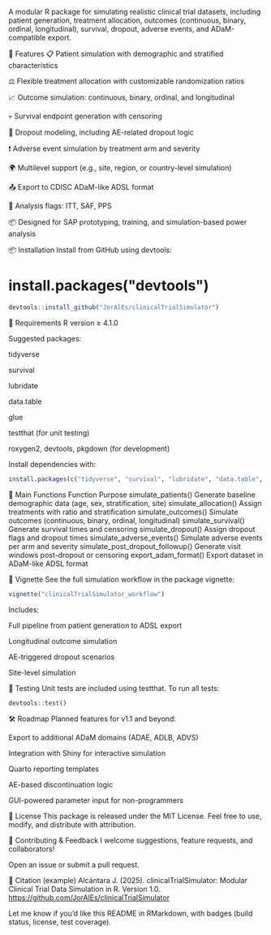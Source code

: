A modular R package for simulating realistic clinical trial datasets, including patient generation, treatment allocation, outcomes (continuous, binary, ordinal, longitudinal), survival, dropout, adverse events, and ADaM-compatible export.

🚀 Features
📋 Patient simulation with demographic and stratified characteristics

⚖️ Flexible treatment allocation with customizable randomization ratios

📈 Outcome simulation: continuous, binary, ordinal, and longitudinal

💀 Survival endpoint generation with censoring

🚪 Dropout modeling, including AE-related dropout logic

❗ Adverse event simulation by treatment arm and severity

🌍 Multilevel support (e.g., site, region, or country-level simulation)

📤 Export to CDISC ADaM-like ADSL format

🧪 Analysis flags: ITT, SAF, PPS

📦 Designed for SAP prototyping, training, and simulation-based power analysis

📦 Installation
Install from GitHub using devtools:


# install.packages("devtools")
```r
devtools::install_github("JorAlEs/clinicalTrialSimulator")
```
🔧 Requirements
R version ≥ 4.1.0

Suggested packages:

tidyverse

survival

lubridate

data.table

glue

testthat (for unit testing)

roxygen2, devtools, pkgdown (for development)

Install dependencies with:

```r
install.packages(c("tidyverse", "survival", "lubridate", "data.table", "glue"))
```

🧰 Main Functions
Function	Purpose
simulate_patients()	Generate baseline demographic data (age, sex, stratification, site)
simulate_allocation()	Assign treatments with ratio and stratification
simulate_outcomes()	Simulate outcomes (continuous, binary, ordinal, longitudinal)
simulate_survival()	Generate survival times and censoring
simulate_dropout()	Assign dropout flags and dropout times
simulate_adverse_events()	Simulate adverse events per arm and severity
simulate_post_dropout_followup()	Generate visit windows post-dropout or censoring
export_adam_format()	Export dataset in ADaM-like ADSL format

📖 Vignette
See the full simulation workflow in the package vignette:

```r
vignette("clinicalTrialSimulator_workflow")
```
Includes:

Full pipeline from patient generation to ADSL export

Longitudinal outcome simulation

AE-triggered dropout scenarios

Site-level simulation

🧪 Testing
Unit tests are included using testthat. To run all tests:

```r
devtools::test()
```

🛠 Roadmap
Planned features for v1.1 and beyond:

Export to additional ADaM domains (ADAE, ADLB, ADVS)

Integration with Shiny for interactive simulation

Quarto reporting templates

AE-based discontinuation logic

GUI-powered parameter input for non-programmers

📜 License
This package is released under the MIT License.
Feel free to use, modify, and distribute with attribution.

🙋 Contributing & Feedback
I welcome suggestions, feature requests, and collaborators!

Open an issue or submit a pull request.

🔗 Citation (example)
Alcántara J. (2025). clinicalTrialSimulator: Modular Clinical Trial Data Simulation in R. Version 1.0. https://github.com/JorAlEs/clinicalTrialSimulator

Let me know if you’d like this README in RMarkdown, with badges (build status, license, test coverage).
